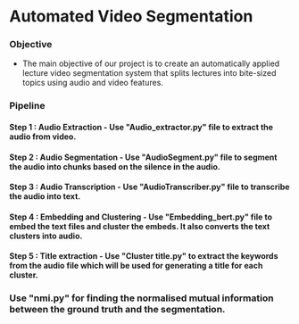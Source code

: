 # Automated Video Segmentation

### Objective

* The main objective of our project is to create an automatically applied 
lecture video segmentation system that splits lectures into bite-sized 
topics using audio and video features.


### Pipeline

#### Step 1 : Audio Extraction - Use "Audio_extractor.py" file to extract the audio from video.
#### Step 2 : Audio Segmentation - Use "AudioSegment.py" file to segment the audio into chunks based on the silence in the audio.
#### Step 3 : Audio Transcription - Use "AudioTranscriber.py" file to transcribe the audio into text.
#### Step 4 : Embedding and Clustering - Use "Embedding_bert.py" file to embed the text files and cluster the embeds. It also converts the text clusters into audio.
#### Step 5 : Title extraction - Use "Cluster title.py" to extract the keywords from the audio file which will be used for generating a title for each cluster.

### Use "nmi.py" for finding the normalised mutual information between the ground truth and the segmentation.

